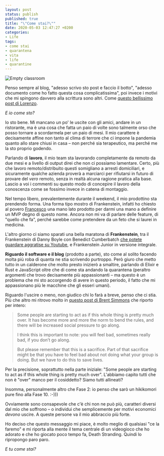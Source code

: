 ```yaml
---
layout: post
status: publish
published: true
title: "\"Come stai?\""
date: 2020-05-03 12:47:27 +0200
categories:
- Life
tags:
- come stai
- quarantena
- vita
- life
- quarantine
---
```


![Empty classroom](https://gitlab.com/dottorblaster/blog-images/-/raw/master/images/empty_classroom-scopio-6722182d-2444-4549-bf62-fcfa24eaacdb.jpg)

Penso sempre al blog, "adesso scrivo sto post e faccio il botto", "adesso documento come ho fatto questa cosa complicatissima", poi invece i motivi che mi spingono davvero alla scrittura sono altri. Come [questo bellissimo post di Lorenzo](https://www.lorenzogerli.net/2020/05/e-tu-come-stai).

_E io come sto?_

Io sto bene. Mi mancano un po' le uscite con gli amici, andare in un ristorante, ma è una cosa che fatta un paio di volte sono talmente orso che posso tornare a scordarmela per un paio di mesi. Il mio carattere è decisamente affine non tanto al clima di terrore che ci impone la pandemia quanto allo stare chiusi in casa – non perché sia terapeutico, ma perché me la sto proprio godendo.

Parlando di **lavoro**, il mio team sta lavorando completamente da remoto da due mesi e a livello di output direi che non ci possiamo lamentare. Certo, più che lavoro remoto/distribuito questi somigliano a arresti domiciliari, e sicuramente qualche azienda proverà a marciarci per rifiutarsi in futuro di provare del _vero_ remoto, senza in realtà alcuna ragione pratica alla base. Lascio a voi i commenti su questo modo di concepire il lavoro della conoscenza come se fossimo invece in catena di montaggio.

Nel tempo libero, prevalentemente durante il weekend, il mio prodottino sta prendendo forma. Una forma tipo mostro di Frankenstein, infatti ho chiesto al povero [Francesco](http://francesco.codes/) una mano lato prodotto per darmi una mano a definire un MVP degno di questo nome. Ancora non mi va di parlare delle feature, di "quello che fa", perché sarebbe come pretendere da un feto che si laurei in medicina.

L'altro giorno ci siamo sparati una bella maratona di **Frankenstein**, tra il Frankenstein di Danny Boyle con Benedict Cumberbatch [che potete guardare aggratise su Youtube](https://www.youtube.com/watch?v=tl8jxNrtceQ), e Frankenstein Junior in versione integrale.

**Riguardo il software e il blog** (prodotto a parte), sto come al solito facendo molta più roba di quanta ne stia scrivendo purtroppo. Però giuro che metto tutto in un calderone che molto presto inizierò a smaltire, parlando di Elixir e Rust e JavaScript oltre che di come sta andando la quarantena (peraltro argomenti che trovo decisamente più appassionanti – ma questo è un problema che mi sto accorgendo di avere in questo periodo, il fatto che mi appassionano più le macchine che gli esseri umani).

Riguardo l'uscire o meno, non giudico chi lo farà a breve, penso che ci stia. Più che altro mi ritrovo molto in [questo post di Brent Simmons](https://inessential.com/2020/05/02/some_people_are_starting_to_act_as_if_th) che riporto per intero:

> Some people are starting to act as if this whole thing is pretty much over. It has become more and more the norm to bend the rules, and there will be increased social pressure to go along.
>
> I think this is important to note: you will feel bad, sometimes really bad, if you don’t go along.
>
> But please remember that this is a sacrifice. Part of that sacrifice might be that you have to feel bad about not doing what your group is doing. But we have to do this to save lives.

Per la precisione, soprattutto nella parte iniziale: "Some people are starting to act as if this whole thing is pretty much over". L'abbiamo capito tutti che non è "over" manco per il cosiddetto? Siamo tutti allineati?

Insomma, personalmente altro che Fase 2: io penso che sarò un hikikomori pure fino alla Fase 10. :-)))

Ovviamente sono consapevole che c'è chi non ne può più, caratteri diversi dal mio che soffrono – o individui che semplicemente per motivi economici _devono_ uscire. A queste persone va il mio abbraccio più forte.

Ho deciso che questo messaggio mi piace, è molto meglio di qualsiasi "ce la faremo" e mi riporta alla mente il tema centrale di un videogioco che ho adorato e che ho giocato poco tempo fa, Death Stranding. Quindi lo ripropongo paro paro.

_E tu come stai?_
